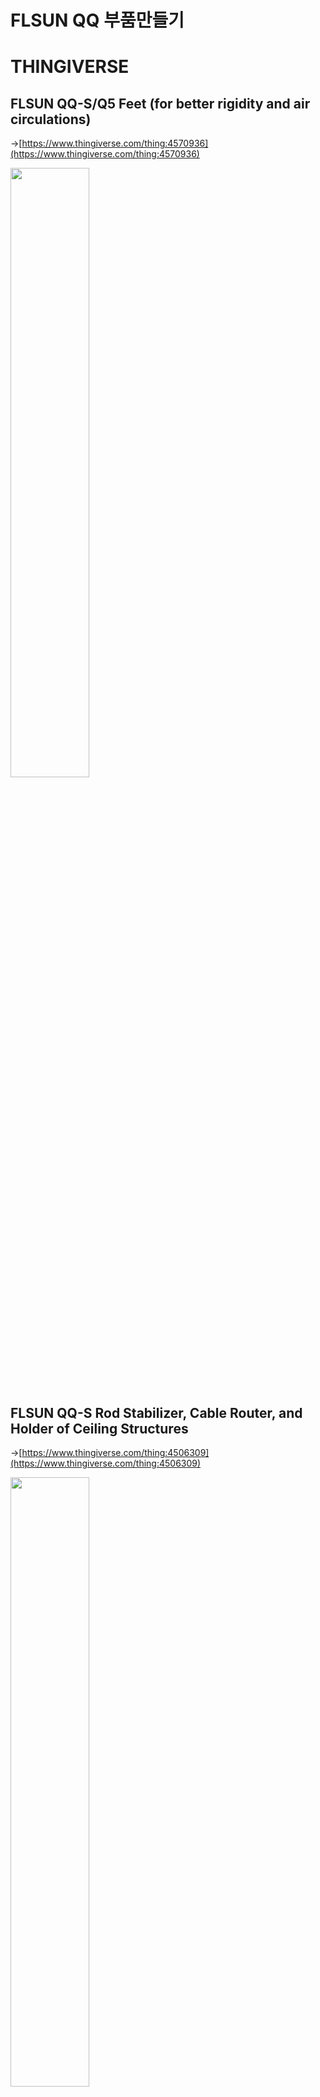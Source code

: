 # FLSUN QQ 부품만들기

# THINGIVERSE

## FLSUN QQ-S/Q5 Feet (for better rigidity and air circulations)

→[https://www.thingiverse.com/thing:4570936](https://www.thingiverse.com/thing:4570936)

<img src="https://i.imgur.com/Wsi11vN.png" width="50%" height="50%">


## FLSUN QQ-S Rod Stabilizer, Cable Router, and Holder of Ceiling Structures

→[https://www.thingiverse.com/thing:4506309](https://www.thingiverse.com/thing:4506309)

<img src="https://i.imgur.com/d0DyP8L.png" width="50%" height="50%">

## Motor mount (addon for rigidity) for FLSUN

→[https://www.thingiverse.com/thing:4410209](https://www.thingiverse.com/thing:4410209)

<img src="https://i.imgur.com/njwTV1r.png" width="50%" height="50%">

## TL Smoother mount / bracket / holder (also for FLSUN)

→[https://www.thingiverse.com/thing:4393131](https://www.thingiverse.com/thing:4393131)

<img src="https://i.imgur.com/6wRqb0E.png" width="50%" height="50%">

## FLSUN QQ-S Cable Clamp

→[https://www.thingiverse.com/thing:4369912](https://www.thingiverse.com/thing:4369912)

<img src="https://i.imgur.com/2mXQaf3.png" width="50%" height="50%">

## FLSUN QQ-S/Q5 Arm Stabilizer (vibration damper)

→[https://www.thingiverse.com/thing:4570448](https://www.thingiverse.com/thing:4570448)

<img src="https://i.imgur.com/r9MoxdU.png" width="50%" height="50%">
